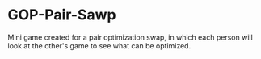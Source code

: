 # GOP-Pair-Sawp
Mini game created for a pair optimization swap, in which each person will look at the other's game to see what can be optimized.
